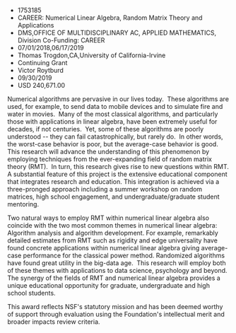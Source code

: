 
* 1753185
* CAREER: Numerical Linear Algebra, Random Matrix Theory and Applications
* DMS,OFFICE OF MULTIDISCIPLINARY AC, APPLIED MATHEMATICS, Division Co-Funding: CAREER
* 07/01/2018,06/17/2019
* Thomas Trogdon,CA,University of California-Irvine
* Continuing Grant
* Victor Roytburd
* 09/30/2019
* USD 240,671.00

Numerical algorithms are pervasive in our lives today.  These algorithms are
used, for example, to send data to mobile devices and to simulate fire and water
in movies.  Many of the most classical algorithms, and particularly those with
applications in linear algebra, have been extremely useful for decades, if not
centuries.  Yet, some of these algorithms are poorly understood -- they can fail
catastrophically, but rarely do.  In other words, the worst-case behavior is
poor, but the average-case behavior is good.  This research will advance the
understanding of this phenomenon by employing techniques from the ever-expanding
field of random matrix theory (RMT).  In turn, this research gives rise to new
questions within RMT. A substantial feature of this project is the extensive
educational component that integrates research and education. This integration
is achieved via a three-pronged approach including a summer workshop on random
matrices, high school engagement, and undergraduate/graduate student mentoring.

Two natural ways to employ RMT within numerical linear algebra also coincide
with the two most common themes in numerical linear algebra: Algorithm analysis
and algorithm development. For example, remarkably detailed estimates from RMT
such as rigidity and edge universality have found concrete applications within
numerical linear algebra giving average-case performance for the classical power
method. Randomized algorithms have found great utility in the big-data age. 
This research will employ both of these themes with applications to data
science, psychology and beyond.  The synergy of the fields of RMT and numerical
linear algebra provides a unique educational opportunity for graduate,
undergraduate and high school students.

This award reflects NSF's statutory mission and has been deemed worthy of
support through evaluation using the Foundation's intellectual merit and broader
impacts review criteria.
